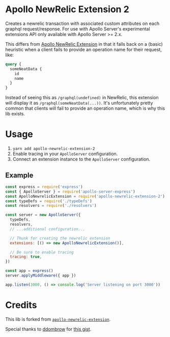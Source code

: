 # Apollo NewRelic Extension 2

Creates a newrelic transaction with associated custom attributes on each graphql request/response.
For use with Apollo Server's experimental extensions API only available with Apollo Server >= 2.x.

This differs from [Apollo NewRelic Extension](https://github.com/localshred/apollo-newrelic-extension) in that it falls back on a (basic) heuristic when a client fails to provide an operation name for their request, like:

```graphql
query {
  someNeatData {
    id
    name
  }
}
```

Instead of seeing this as `/graphql(undefined)` in NewRelic, this extension will display it as `/graphql(someNeatData(...))`. It's unfortunately pretty common that clients will fail to provide an operation name, which is why this lib exists.

# Usage

1. `yarn add apollo-newrelic-extension-2`
2. Enable tracing in your `ApolloServer` configuration.
3. Connect an extension instance to the `ApolloServer` configuration.

## Example

```javascript
const express = require('express')
const { ApolloServer } = require('apollo-server-express')
const ApolloNewrelicExtension = require('apollo-newrelic-extension-2')
const typeDefs = require('./typeDefs')
const resolvers = require('./resolvers')

const server = new ApolloServer({
  typeDefs,
  resolvers,
  // ...additional configuration...

  // Thunk for creating the newrelic extension
  extensions: [() => new ApolloNewrelicExtension()],

  // Be sure to enable tracing
  tracing: true,
})

const app = express()
server.applyMiddleware({ app })

app.listen(3000, () => console.log('Server listening on port 3000'))
```

# Credits

This lib is forked from [`apollo-newrelic-extension`](https://github.com/localshred/apollo-newrelic-extension).

Special thanks to [ddombrow](https://github.com/ddombrow) for [this gist](https://gist.github.com/ddombrow/fe8d3765e7971001ec7af426eb9a7a6f).
